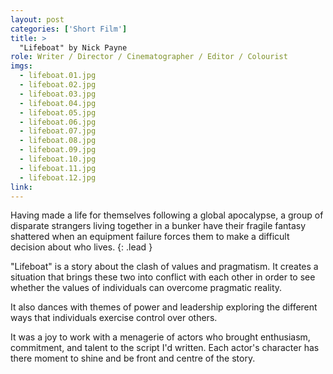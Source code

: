 ```yaml
---
layout: post
categories: ['Short Film']
title: >
  "Lifeboat" by Nick Payne
role: Writer / Director / Cinematographer / Editor / Colourist
imgs: 
  - lifeboat.01.jpg
  - lifeboat.02.jpg
  - lifeboat.03.jpg
  - lifeboat.04.jpg
  - lifeboat.05.jpg
  - lifeboat.06.jpg
  - lifeboat.07.jpg
  - lifeboat.08.jpg
  - lifeboat.09.jpg
  - lifeboat.10.jpg
  - lifeboat.11.jpg
  - lifeboat.12.jpg
link: 
---
```


Having made a life for themselves following a global apocalypse, a group of disparate strangers living together in a bunker have their fragile fantasy shattered when an equipment failure forces them to make a difficult decision about who lives.
{: .lead }

"Lifeboat" is a story about the clash of values and pragmatism. It creates a situation that brings these two into conflict with each other in order to see whether the values of individuals can overcome pragmatic reality.

It also dances with themes of power and leadership exploring the different ways that individuals exercise control over others.

It was a joy to work with a menagerie of actors who brought enthusiasm, commitment, and talent to the script I'd written. Each actor's character has there moment to shine and be front and centre of the story.
